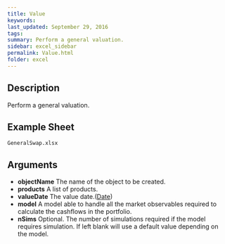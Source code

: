```yaml
---
title: Value
keywords:
last_updated: September 29, 2016
tags:
summary: Perform a general valuation.
sidebar: excel_sidebar
permalink: Value.html
folder: excel
---
```


## Description
Perform a general valuation.

<!--HUMAN EDIT START-->

<!--## Details-->

<!--HUMAN EDIT END-->

## Example Sheet

    GeneralSwap.xlsx

## Arguments

* **objectName** The name of the object to be created.
* **products** A list of products.
* **valueDate** The value date.([Date](Date.html))
* **model** A model able to handle all the market observables required to calculate the cashflows in the portfolio.
* **nSims** Optional.  The number of simulations required if the model requires simulation.  If left blank will use a default value depending on the model.

<!--HUMAN EDIT START-->

<!--## Validation-->

<!--HUMAN EDIT END-->

